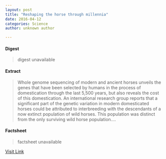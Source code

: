 ```yaml
---
layout: post
title: "Reshaping the horse through millennia"
date: 2016-04-12
categories: Science
author: unknown author

---
```



#### Digest
>digest unavailable

#### Extract
>Whole genome sequencing of modern and ancient horses unveils the genes that have been selected by humans in the process of domestication through the last 5,500 years, but also reveals the cost of this domestication. An international research group reports that a significant part of the genetic variation in modern domesticated horses could be attributed to interbreeding with the descendants of a now extinct population of wild horses. This population was distinct from the only surviving wild horse population....

#### Factsheet
>factsheet unavailable

[Visit Link](http://feeds.sciencedaily.com/~r/sciencedaily/~3/zmNAQ_6QM4s/141215154627.htm)


